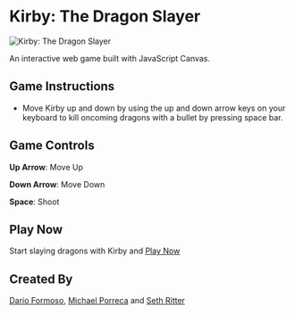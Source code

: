 # Kirby: The Dragon Slayer

![Kirby: The Dragon Slayer](https://i.imgur.com/obYyBbN.png)

An interactive web game built with JavaScript Canvas.

## Game Instructions

- Move Kirby up and down by using the up and down arrow keys on your keyboard to kill oncoming dragons with a bullet by pressing space bar.

## Game Controls

**Up Arrow**: Move Up

**Down Arrow**: Move Down

**Space**: Shoot

## Play Now

Start slaying dragons with Kirby and [Play Now](http://kirbytds.github.io)

## Created By

[Dario Formoso](https://github.com/darioformoso), [Michael Porreca](https://github.com/michaelporreca) and [Seth Ritter](https://github.com/sarebro77)
